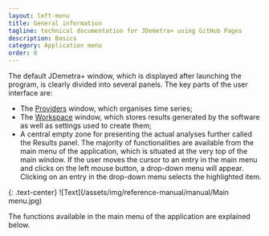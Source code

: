 ```yaml
---
layout: left-menu
title: General information
tagline: technical documentation for JDemetra+ using GitHub Pages
description: Basics
category: Application menu
order: 0
---
```

The default JDemetra+ window, which is displayed after launching the program, is clearly divided into several panels. 
The key parts of the user interface are: 
* The [Providers](data-providers.html) window, which organises time series; 
* The [Workspace](workspace.html) window, which stores results generated by the software as well as settings used to create them; 
* A central empty zone for presenting the actual analyses further called the Results panel.
The majority of functionalities are available from the main menu of the 
application, which is situated at the very top of the main window. If 
the user moves the cursor to an entry in the main menu and clicks on the 
left mouse button, a drop-down menu will appear. Clicking on an entry in 
the drop-down menu selects the highlighted item. 

{: .text-center}
![Text](/assets/img/reference-manual/manual/Main menu.jpg)

 The functions available in the main menu of the application are explained below.